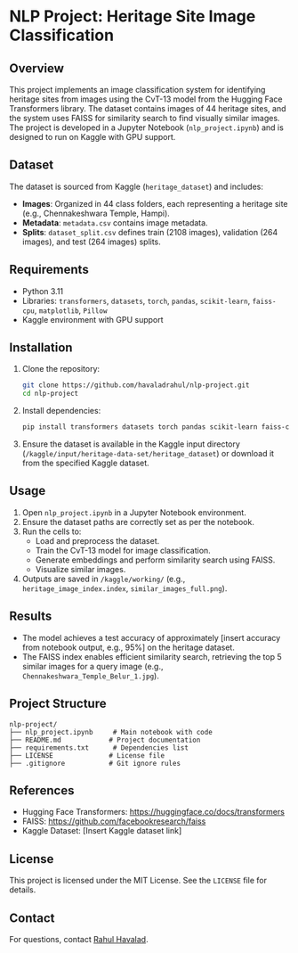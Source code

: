 # NLP Project: Heritage Site Image Classification

   ## Overview
   This project implements an image classification system for identifying heritage sites from images using the CvT-13 model from the Hugging Face Transformers library. The dataset contains images of 44 heritage sites, and the system uses FAISS for similarity search to find visually similar images. The project is developed in a Jupyter Notebook (`nlp_project.ipynb`) and is designed to run on Kaggle with GPU support.

   ## Dataset
   The dataset is sourced from Kaggle (`heritage_dataset`) and includes:
   - **Images**: Organized in 44 class folders, each representing a heritage site (e.g., Chennakeshwara Temple, Hampi).
   - **Metadata**: `metadata.csv` contains image metadata.
   - **Splits**: `dataset_split.csv` defines train (2108 images), validation (264 images), and test (264 images) splits.

   ## Requirements
   - Python 3.11
   - Libraries: `transformers`, `datasets`, `torch`, `pandas`, `scikit-learn`, `faiss-cpu`, `matplotlib`, `Pillow`
   - Kaggle environment with GPU support

   ## Installation
   1. Clone the repository:
      ```bash
      git clone https://github.com/havaladrahul/nlp-project.git
      cd nlp-project
      ```
   2. Install dependencies:
      ```bash
      pip install transformers datasets torch pandas scikit-learn faiss-cpu matplotlib Pillow
      ```
   3. Ensure the dataset is available in the Kaggle input directory (`/kaggle/input/heritage-data-set/heritage_dataset`) or download it from the specified Kaggle dataset.

   ## Usage
   1. Open `nlp_project.ipynb` in a Jupyter Notebook environment.
   2. Ensure the dataset paths are correctly set as per the notebook.
   3. Run the cells to:
      - Load and preprocess the dataset.
      - Train the CvT-13 model for image classification.
      - Generate embeddings and perform similarity search using FAISS.
      - Visualize similar images.
   4. Outputs are saved in `/kaggle/working/` (e.g., `heritage_image_index.index`, `similar_images_full.png`).

   ## Results
   - The model achieves a test accuracy of approximately [insert accuracy from notebook output, e.g., 95%] on the heritage dataset.
   - The FAISS index enables efficient similarity search, retrieving the top 5 similar images for a query image (e.g., `Chennakeshwara_Temple_Belur_1.jpg`).

   ## Project Structure
   ```
   nlp-project/
   ├── nlp_project.ipynb     # Main notebook with code
   ├── README.md            # Project documentation
   ├── requirements.txt      # Dependencies list
   ├── LICENSE              # License file
   ├── .gitignore           # Git ignore rules
   ```

   ## References
   - Hugging Face Transformers: https://huggingface.co/docs/transformers
   - FAISS: https://github.com/facebookresearch/faiss
   - Kaggle Dataset: [Insert Kaggle dataset link]

   ## License
   This project is licensed under the MIT License. See the `LICENSE` file for details.

   ## Contact
   For questions, contact [Rahul Havalad](mailto:havaladrahul@gmail.com).